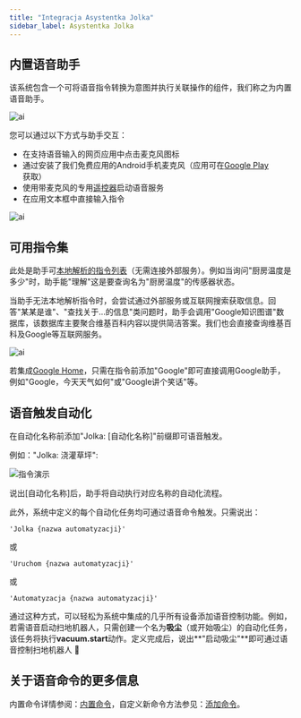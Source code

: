 ```yaml
---
title: "Integracja Asystentka Jolka"
sidebar_label: Asystentka Jolka
---
```


## 内置语音助手

该系统包含一个可将语音指令转换为意图并执行关联操作的组件，我们称之为内置语音助手。

![ai](/img/en/frontend/jolka-assistant-integration.png)

您可以通过以下方式与助手交互：

- 在支持语音输入的网页应用中点击麦克风图标
- 通过安装了我们免费应用的Android手机麦克风（应用可在[Google Play](https://play.google.com/store/apps/details?id=pl.sviete.dom)获取）
- 使用带麦克风的专用[遥控器](/docs/ais_remote_index)启动语音服务
- 在应用文本框中直接输入指令

![ai](/img/en/frontend/ais_integration_ai_1.png)

## 可用指令集

此处是助手可[本地解析的指令列表](/docs/ais_app_assistent_commands)（无需连接外部服务）。例如当询问"厨房温度是多少"时，助手能"理解"这是要查询名为"厨房温度"的传感器状态。

当助手无法本地解析指令时，会尝试通过外部服务或互联网搜索获取信息。回答"某某是谁"、"查找关于...的信息"类问题时，助手会调用"Google知识图谱"数据库，该数据库主要聚合维基百科内容以提供简洁答案。我们也会直接查询维基百科及Google等互联网服务。

![ai](/img/en/frontend/ais_integration_ai_2.png)

若集成[Google Home](/docs/ais_app_ai_integration_google_home)，只需在指令前添加"Google"即可直接调用Google助手，例如"Google，今天天气如何"或"Google讲个笑话"等。

## 语音触发自动化

在自动化名称前添加"Jolka: [自动化名称]"前缀即可语音触发。

例如："Jolka: 浇灌草坪":

![指令演示](/img/en/frontend/jolka-assistant-automation.jpeg)

说出[自动化名称]后，助手将自动执行对应名称的自动化流程。

此外，系统中定义的每个自动化任务均可通过语音命令触发。只需说出：

```text
'Jolka {nazwa automatyzacji}'
```

或

```text
'Uruchom {nazwa automatyzacji}'
```

或

```text
'Automatyzacja {nazwa automatyzacji}'
```

通过这种方式，可以轻松为系统中集成的几乎所有设备添加语音控制功能。例如，若需语音启动扫地机器人，只需创建一个名为**吸尘**（或开始吸尘）的自动化任务，该任务将执行**vacuum.start**动作。定义完成后，说出**"启动吸尘"**即可通过语音控制扫地机器人 💪

## 关于语音命令的更多信息

内置命令详情参阅：[内置命令](ais_app_assistent_commands)，自定义新命令方法参见：[添加命令](ais_app_assistent_add_command)。